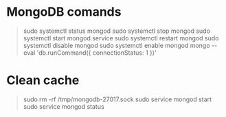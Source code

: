
# MongoDB comands 
> sudo systemctl status mongod
> sudo systemctl stop mongod
> sudo systemctl start mongod.service
> sudo systemctl restart mongod
> sudo systemctl disable mongod
> sudo systemctl enable mongod
> mongo --eval 'db.runCommand({ connectionStatus: 1 })'

# Clean cache
> sudo rm -rf /tmp/mongodb-27017.sock
> sudo service mongod start
> sudo service mongod status

